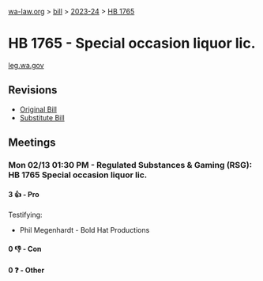 [wa-law.org](/) > [bill](/bill/) > [2023-24](/bill/2023-24/) > [HB 1765](/bill/2023-24/hb/1765/)

# HB 1765 - Special occasion liquor lic.
[leg.wa.gov](https://app.leg.wa.gov/billsummary?BillNumber=1765&Year=2023&Initiative=false)

## Revisions
* [Original Bill](1/)
* [Substitute Bill](S/)

## Meetings
### Mon 02/13 01:30 PM - Regulated Substances & Gaming (RSG): HB 1765 Special occasion liquor lic.
#### 3 👍 - Pro
Testifying:
* Phil Megenhardt - Bold Hat Productions

#### 0 👎 - Con

#### 0 ❓ - Other
